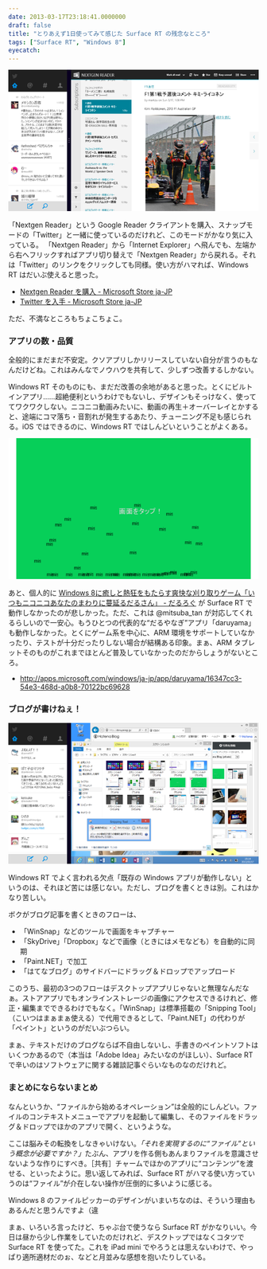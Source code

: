 ```yaml
---
date: 2013-03-17T23:18:41.0000000
draft: false
title: "とりあえず1日使ってみて感じた Surface RT の残念なところ"
tags: ["Surface RT", "Windows 8"]
eyecatch: 
---
```

<p><span itemscope itemtype="http://schema.org/Photograph"><img src="20130317141555.png" alt="f:id:daruyanagi:20130317141555p:plain" title="f:id:daruyanagi:20130317141555p:plain" class="hatena-fotolife" itemprop="image"></span></p><p>「Nextgen Reader」という Google Reader クライアントを購入、スナップモードの「Twitter」と一緒に使っているのだけれど、このモードがかなり気に入っている。 「Nextgen Reader」から「Internet Explorer」へ飛んでも、左端から右へフリックすればアプリ切り替えで「Nextgen Reader」から戻れる。それは「Twitter」のリンクをクリックしても同様。使い方がハマれば、Windows RT はだいぶ使えると思った。</p>

<ul>
<li><a href="http://apps.microsoft.com/windows/ja-JP/app/nextgen-reader/30648d7a-f0b5-4719-8ca9-7ed6ce3b4b9b">Nextgen Reader &#x3092;&#x8CFC;&#x5165; - Microsoft Store ja-JP</a></li>
<li><a href="http://apps.microsoft.com/windows/ja-JP/app/twitter/8289549f-9bae-4d44-9a5c-63d9c3a79f35">Twitter &#x3092;&#x5165;&#x624B; - Microsoft Store ja-JP</a></li>
</ul><p>ただ、不満なところもちょこちょこ。</p>

<div class="section">
<h3>アプリの数・品質</h3>
<p>全般的にまだまだ不安定。クソアプリしかリリースしていない自分が言うのもなんだけどね。これはみんなでノウハウを共有して、少しずつ改善するしかない。</p><p>Windows RT そのものにも、まだだ改善の余地があると思った。とくにビルトインアプリ……超絶便利というわけでもないし、デザインもそっけなく、使っててワクワクしない。ニコニコ動画みたいに、動画の再生＋オーバーレイとかすると、途端にコマ落ち・音割れが発生するあたり、チューニング不足も感じられる。iOS ではできるのに、Windows RT ではしんどいということがよくある。</p><p><span itemscope itemtype="http://schema.org/Photograph"><img src="20130317141618.png" alt="f:id:daruyanagi:20130317141618p:plain" title="f:id:daruyanagi:20130317141618p:plain" class="hatena-fotolife" itemprop="image"></span></p><p>あと、個人的に <a href="https://blog.daruyanagi.jp/entry/2012/10/25/220840">Windows 8&#x306B;&#x7652;&#x3057;&#x3068;&#x71B1;&#x72C2;&#x3092;&#x3082;&#x305F;&#x3089;&#x3059;&#x723D;&#x5FEB;&#x306A;&#x5208;&#x308A;&#x53D6;&#x308A;&#x30B2;&#x30FC;&#x30E0;&#x300C;&#x3044;&#x3064;&#x3082;&#x30CB;&#x30B3;&#x30CB;&#x30B3;&#x3042;&#x306A;&#x305F;&#x306E;&#x307E;&#x308F;&#x308A;&#x306B;&#x8513;&#x5EF6;&#x308B;&#x3060;&#x308B;&#x3055;&#x3093;&#x300D; - &#x3060;&#x308B;&#x308D;&#x3050;</a> が Surface RT で動作しなかったのが悲しかった。ただ、これは @mitsuba_tan が対応してくれるらしいので一安心。もうひとつの代表的な“だるやなぎ”アプリ「daruyama」も動作しなかった。とくにゲーム系を中心に、ARM 環境をサポートしていなかったり、テストが十分だったりしない場合が結構ある印象。まぁ、ARM タブレットそのものがこれまでほとんど普及していなかったのだからしょうがないところ。</p>

<ul>
<li><a href="http://apps.microsoft.com/windows/ja-jp/app/daruyama/16347cc3-54e3-468d-a0b8-70122bc69628">http://apps.microsoft.com/windows/ja-jp/app/daruyama/16347cc3-54e3-468d-a0b8-70122bc69628</a></li>
</ul>
</div>
<div class="section">
<h3>ブログが書けねぇ！</h3>
<p><span itemscope itemtype="http://schema.org/Photograph"><img src="20130317151502.png" alt="f:id:daruyanagi:20130317151502p:plain" title="f:id:daruyanagi:20130317151502p:plain" class="hatena-fotolife" itemprop="image"></span></p><p>Windows RT でよく言われる欠点「既存の Windows アプリが動作しない」というのは、それほど苦には感じない。ただし、ブログを書くときは別。これはかなり苦しい。</p><p>ボクがブログ記事を書くときのフローは、</p>

<ul>
<li>「WinSnap」などのツールで画面をキャプチャー</li>
<li>「SkyDrive」「Dropbox」などで画像（ときにはメモなども）を自動的に同期</li>
<li>「Paint.NET」で加工</li>
<li>「はてなブログ」のサイドバーにドラッグ＆ドロップでアップロード</li>
</ul><p>このうち、最初の3つのフローはデスクトップアプリじゃないと無理なんだなぁ。ストアアプリでもオンラインストレージの画像にアクセスできるけれど、修正・編集までできるわけでもなく。「WinSnap」は標準搭載の「Snipping Tool」（こいつはまぁまぁ使える）で代用できるとして、「Paint.NET」の代わりが「ペイント」というのがだいぶつらい。</p><p>まぁ、テキストだけのブログならば不自由しないし、手書きのペイントソフトはいくつかあるので（本当は「Adobe Idea」みたいなのがほしい）、Surface RT で辛いのはソフトウェアに関する雑談記事ぐらいなものなのだけれど。</p>

</div>
<div class="section">
<h3>まとめにならないまとめ</h3>
<p>なんというか、“ファイルから始めるオペレーション”は全般的にしんどい。ファイルのコンテキストメニューでアプリを起動して編集し、そのファイルをドラッグ＆ドロップでほかのアプリで開く、というような。</p><p>ここは脳みその転換をしなきゃいけない。<i>「それを実現するのに“ファイル”という概念が必要ですか？」</i>たぶん、アプリを作る側もあんまりファイルを意識させないような作りにすべき。［共有］チャームでほかのアプリに“コンテンツ”を渡せる、といったように。思い返してみれば、Surface RT がハマる使い方っていうのは“ファイル”が介在しない操作が圧倒的に多いように感じる。</p><p>Windows 8 のファイルピッカーのデザインがいまいちなのは、そういう理由もあるんだと思うんですよ（違</p><p>まぁ、いろいろ言ったけど、ちゃぶ台で使うなら Surface RT がかなりいい。今日は昼から少し作業をしていたのだけれど、デスクトップではなくコタツで Surface RT を使ってた。これを iPad mini でやろうとは思えないわけで、やっぱり適所適材だのぉ、などと月並みな感想を抱いたりしている。</p>

</div>